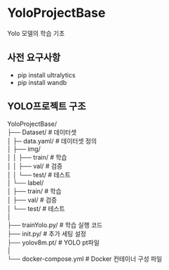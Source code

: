 # YoloProjectBase
Yolo 모델의 학습 기초

## 사전 요구사항
- pip install ultralytics
- pip install wandb

## YOLO프로젝트 구조
YoloProjectBase/   
├── Dataset/                # 데이터셋   
│   ├─ data.yaml/                # 데이터셋 정의   
│   ├── img/   
│   │   ├── train/               # 학습   
│   │   ├── val/                 # 검증   
│   │   └── test/                # 테스트   
│   └── label/   
│       ├── train/               # 학습   
│       ├── val/                 # 검증   
│       └── test/                # 테스트   
│   
├── trainYolo.py/                # 학습 실행 코드   
├── init.py/                     # 추가 세팅 설정     
├── yolov8m.pt/                  # YOLO pt파일   
│   
└── docker-compose.yml            # Docker 컨테이너 구성 파일   
